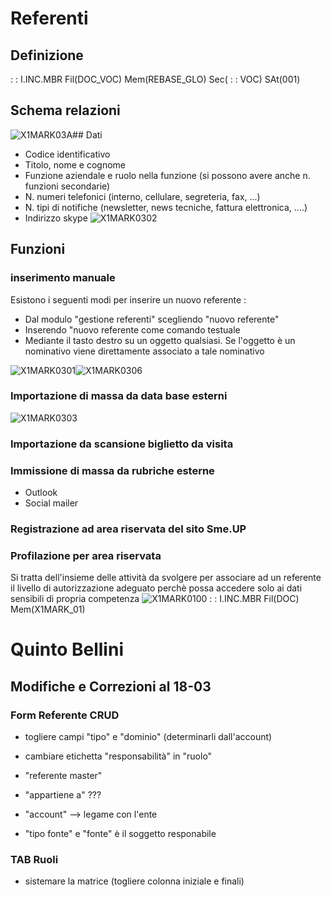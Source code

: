 # Referenti
## Definizione
 :  : I.INC.MBR Fil(DOC_VOC) Mem(REBASE_GLO) Sec( :  : VOC) SAt(001)

## Schema relazioni
![X1MARK03A](http://localhost:3000/immagini/REREFE_01/X1MARK03A.png)## Dati
* Codice identificativo
* Titolo, nome e cognome
* Funzione aziendale e ruolo nella funzione (si possono avere anche n. funzioni secondarie)
* N. numeri telefonici (interno, cellulare, segreteria, fax, ...)
* N. tipi di notifiche (newsletter, news tecniche, fattura elettronica, ....)
* Indirizzo skype
![X1MARK0302](http://localhost:3000/immagini/REREFE_01/X1MARK0302.png)
## Funzioni
### inserimento manuale
Esistono i seguenti modi per inserire un nuovo referente : 
* Dal modulo "gestione referenti" scegliendo "nuovo referente"
* Inserendo "nuovo referente come comando testuale
* Mediante il tasto destro su un oggetto qualsiasi. Se l'oggetto è un nominativo viene direttamente associato a tale nominativo

![X1MARK0301](http://localhost:3000/immagini/REREFE_01/X1MARK0301.png)![X1MARK0306](http://localhost:3000/immagini/REREFE_01/X1MARK0306.png)
### Importazione di massa da data base esterni
![X1MARK0303](http://localhost:3000/immagini/REREFE_01/X1MARK0303.png)
### Importazione da scansione biglietto da visita

### Immissione di massa da rubriche esterne
* Outlook
* Social mailer

### Registrazione ad area riservata del sito Sme.UP

### Profilazione per area riservata
Si tratta dell'insieme delle attività da svolgere per associare ad un referente il livello di autorizzazione adeguato perchè possa accedere solo ai dati sensibili di propria competenza
![X1MARK0100](http://localhost:3000/immagini/REREFE_01/X1MARK0100.png) :  : I.INC.MBR Fil(DOC) Mem(X1MARK_01)
# Quinto Bellini
## Modifiche e Correzioni al 18-03
### Form Referente CRUD
* togliere campi "tipo" e "dominio" (determinarli dall'account)
* cambiare etichetta "responsabilità" in "ruolo"
* "referente master"
* "appartiene a" ???
* "account" --> legame con l'ente

* "tipo fonte" e "fonte" è il soggetto responabile

### TAB Ruoli
* sistemare la matrice (togliere colonna iniziale e finali)



